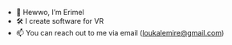 - 👋 Hewwo, I’m Erimel
- 🛠️ I create software for VR
- 📫 You can reach out to me via email (loukalemire@gmail.com) 

